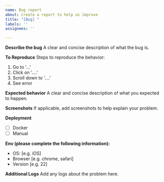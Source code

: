 ```yaml
---
name: Bug report
about: Create a report to help us improve
title: "[Bug] "
labels: ''
assignees: ''

---
```


**Describe the bug**
A clear and concise description of what the bug is.

**To Reproduce**
Steps to reproduce the behavior:
1. Go to '...'
2. Click on '....'
3. Scroll down to '....'
4. See error

**Expected behavior**
A clear and concise description of what you expected to happen.

**Screenshots**
If applicable, add screenshots to help explain your problem.

**Deployment**
- [ ] Docker
- [ ] Manual

**Env (please complete the following information):**
- OS: [e.g. iOS]
- Browser [e.g. chrome, safari]
- Version [e.g. 22]

**Additional Logs**
Add any logs about the problem here.